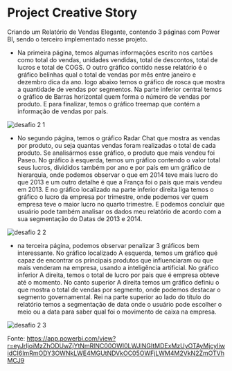 # Project Creative Story
Criando um Relatório de Vendas Elegante, contendo 3 páginas com Power BI, sendo o terceiro implementado nesse projeto. 

- Na primeira página, temos algumas informações escrito nos cartões como total do vendas, unidades vendidas, total de descontos, total de lucros e total de COGS. O outro gráfico contido nesse relatório é o gráfico belinhas qual o total de vendas por mês entre janeiro e dezembro dica da ano.  logo abaixo temos o gráfico de rosca que mostra a quantidade de vendas por segmentos. Na parte inferior central temos o gráfico de Barras horizontal quem forma o número de vendas por produto. E para finalizar, temos o gráfico treemap que contém a informação de vendas por país.

![desafio 2 1](https://github.com/Adriano1976/project_creative_story/assets/17755195/305a4a9a-ab4a-4301-8e6f-44acfcfbb16c)

- No segundo página, temos o gráfico Radar Chat que mostra as vendas por produto, ou seja quantas vendas foram realizadas o total de cada produto. Se analisármos esse gráfico, o produto que mais vendeu foi Paseo. No gráfico à esquerda, temos um gráfico contendo o valor total seus lucros, divididos também por ano e por país em um gráfico de hierarquia, onde podemos observar o que em 2014 teve mais lucro do que 2013 e um outro detalhe é que a França foi o país que mais vendeu em 2013. E no gráfico localizado na parte inferior direita liga temos o gráfico o lucro da empresa por trimestre, onde podemos ver quem empresa teve o maior lucro no quarto trimestre. E podemos concluir que usuário pode também analisar os dados meu relatório de acordo com a sua segmentação do Datas de 2013 e 2014.

![desafio 2 2](https://github.com/Adriano1976/project_creative_story/assets/17755195/ae661c4f-ff2e-40fc-9de3-b24fd552226c)

- na terceira página, podemos observar penalizar 3 gráficos bem interessante. No gráfico localizado A esquerda, temos um gráfico qué capaz de encontrar os principais produtos que influenciaram ou que mais venderam na empresa, usando a inteligência artificial. No gráfico inferior A direita, temos o total de lucro por pais que é empresa obteve até o momento. No canto superior A direita temos um gráfico definiu o que mostra o total de vendas por segmento, onde podemos destacar o segmento governamental. Rei na parte superior ao lado do título do relatório temos a segmentação de data onde o usuário pode escolher o meio ou a data para saber qual foi o movimento de caixa na empresa.

![desafio 2 3](https://github.com/Adriano1976/project_creative_story/assets/17755195/4267da63-d27e-43c2-bcd8-47586cdc5537)

Fonte: https://app.powerbi.com/view?r=eyJrIjoiMzZhODUwZjYtNmRlNC00OWI0LWJlNGItMDExMzUyOTAyMjcyIiwidCI6ImRmODY3OWNkLWE4MGUtNDVkOC05OWFjLWM4M2VkN2ZmOTVhMCJ9
